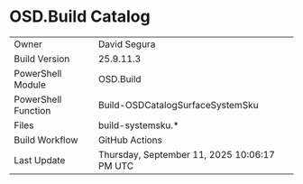 ﻿# OSD.Build Catalog

| | |
|-|-|
| Owner | David Segura |
| Build Version | 25.9.11.3 |
| PowerShell Module | OSD.Build |
| PowerShell Function | Build-OSDCatalogSurfaceSystemSku |
| Files | build-systemsku.* |
| Build Workflow | GitHub Actions |
| Last Update | Thursday, September 11, 2025 10:06:17 PM UTC |
